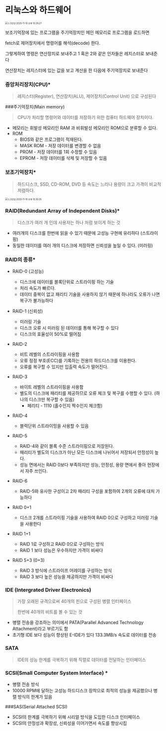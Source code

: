# 리눅스와 하드웨어

<img src="img/스크린샷 2020-11-10 오후 10.29.27.png" alt="스크린샷 2020-11-10 오후 10.29.27" style="zoom:50%;" />

보조기억장에 있는 프로그램을 주기억장치인 메인 메모리로 프로그램을 로드하면

fetch로 제어장치에서 명령어를 해석(decode) 한다. 

그렇게하여 명령은 연산장치로 보내주고 1 혹은 2와 같은 인자들은 레지스터로 보내준다

연산장치는 레지스터에 있는 값을 보고 계산을 한 다음에 주기억장치로 보내준다



### 중앙처리장치(CPU)*

> 레지스터(Register), 연산장치(ALU), 제어장치(Control Unit) 으로 구성된다





###주기억장치(Main memory)

> CPU가 처리할 명령어와 데이터를 저장하기 위한 컴퓨터 하드웨어 장치이다.

- 메모리는 휘발성 메모리인 RAM 과 비휘발성 메모리인 ROM으로 분류할 수 있다.
- ROM
  - BIOS와 같은 프로그램이 적재된다.
  - MASK ROM - 저장 데이터를 변경할 수 없음
  - PROM - 저장 데이터를 1회 수정할 수 있음
  - EPROM - 저장 데이터를 삭제 및 저장할 수 있음



### 보조기억장치*

> 하드디스크, SSD, CD-ROM, DVD 등 속도는 느리나 용량이 크고 가격이 비교적 저렴하다.

<img src="img/스크린샷 2020-11-10 오후 10.30.05.png" alt="스크린샷 2020-11-10 오후 10.30.05" style="zoom:50%;" />



### RAID(Redundant Array of Independent Disks)*

> 디스크가 여러 개 인데 사용자는 하나 처럼 보이게 하는 것

- 여러개의 디스크를 한번에 읽을 수 있기 때문에 고성능 구현에 유리하다 (스트라이핑)
- 동일한 데이터를 여러 개의 디스크에 저장하면 신뢰성을 높일 수 있다. (미러링)

### RAID의 종류*

- RAID-0 (고성능)
  - 디스크에 데이터를 블록단위로 스트라이핑 하는 기술
  - 처리 속도가 빠르다.
  - 데이터 중복이 없고 패리티 기술을 사용하지 않기 때문에 하나라도 오류가 나면 복구가 불가능하다
- RAID-1 (신뢰성)
  - 미러링 기술
  - 디스크 오류 시 미러링 된 데이터를 통해 복구할 수 있다
  - 디스크의 효율성이 50%로 떨어짐
- RAID-2
  - 비트 레벨의 스트라이핑을 사용함
  - 오류 정정 부호(ECC)를 기록하는 전용의 하드디스크를 이용한다.
  - 오류를 복구할 수 있지만 입출력 속도가 떨어진다.
- RAID-3
  - 바이트 레벨의 스트라이핑을 사용함
  - 별도의 디스크에 패리티를 제공하므로 오류 체크 및 복구를 수행할 수 있다. (하나의 디스크만 복구할 수 있음)
    - 페리티 - 1110 (홀수인지 짝수인지 체크함)
- RAID-4
  - 블럭단위 스트라이밍을 사용할 수 있음

- RAID-5
  - RAID-4와 같이 블록 수준 스트라이핑으로 저장된다.
  - 패리티가 별도의 디스크가 아닌 모든 디스크에 나뉘어서 저장되서 안정성이 높다.
  - 성능 면에서는 RAID 0보다 부족하지만 성능, 안정성, 용량 면에서 좋아 현장에서 자주 쓰인다.
- RAID-6
  - RAID-5와 유사한 구성이고 2차 패리티 구성을 포함하여 2개의 오류에 대처 가능하다
- RAID 0+1
  - 디스크 2개를 스트라이핑 기술을 사용하여 RAID 0으로 구성하고 미러링 기술을 사용한다
- RAID 1+1
  - RAID 1로 구성하고 RAID 0으로 구성하는 방식
  - RAID 1 보다 성능은 우수하지만 가격이 비싸다
- RAID 5+3 (0+3)
  - RAID 3 방식에 스트라이프 어레이를 구성하는 방식
  - RAID 3 보다 높은 성능을 제공하지만 가격이 비싸다



### IDE (Intergrated Driver Electronics)

> 가장 오래된 규격으로써 40개의 핀으로 구성된 병렬 인터페이스
>
> 한번에 40개의 비트를 볼 수 있는 것

- 병렬 전송을 강조하는 의미에서 PATA(Parallel Advanced Technology Attachment)라고 부르기도 함
- 초기형 IDE 보다 성능이 향상된 E-IDE가 있다 133.3MB/s 속도로 데이터를 전송



### SATA

> IDE의 성능 한계를 극복하기 위해 직렬로 데이터를 전달하는 인터페이스



### SCSI(Small Computer System Interface) *

- 병렬 전송 방식
- 10000 RPM에 달하는 고성능 하드디스크 장착으로 최적의 성능을 제공했으나 병렬 방식의 한계가 있음



###SAS(Serial Attached SCSI)

- SCSI의 한계를 극복하기 위해 시리얼 방식을 도입한 디스크 인터페이스
- SCSI의 안정성과 확장성, 신뢰성을 이어가면서 속도를 향상시킴









